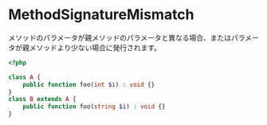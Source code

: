 # MethodSignatureMismatch

メソッドのパラメータが親メソッドのパラメータと異なる場合、またはパラメータが親メソッドより少ない場合に発行されます。

```php
<?php

class A {
    public function foo(int $i) : void {}
}
class B extends A {
    public function foo(string $i) : void {}
}
```
